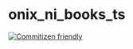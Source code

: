 # onix_ni_books_ts

[![Commitizen friendly](https://img.shields.io/badge/commitizen-friendly-brightgreen.svg)](http://commitizen.github.io/cz-cli/)
